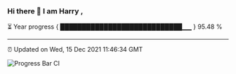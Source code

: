 ### Hi there 👋 I am Harry , 

⏳ Year progress { ████████████████████████████▁▁ } 95.48 %

---

⏰ Updated on Wed, 15 Dec 2021 11:46:34 GMT

![Progress Bar CI](https://github.com/duykhang68/duykhang68/workflows/Progress%20Bar%20CI/badge.svg)
